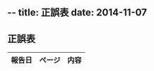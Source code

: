 --
title: 正誤表
date: 2014-11-07
--

## 正誤表

<table id="errata" class="tablesorter">
 <thead>
  <tr>
   <th>報告日</th>
   <th>ページ</th>
   <th class="{sorter: false}">内容</th>
  </tr>
 </thead>
 <tbody>
<!--
  <tr>
   <td>2014/11/11</td>
   <td></td>
   <td>
    誤：<br>
    正：
   </td>
  </tr>
-->
 </tbody>
</table>
